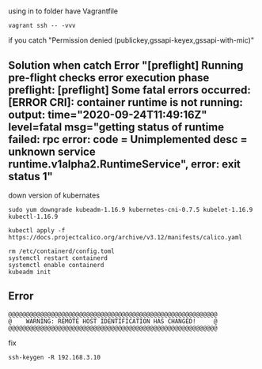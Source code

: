 #
using in to folder have Vagrantfile
```
vagrant ssh -- -vvv
```

if you catch "Permission denied (publickey,gssapi-keyex,gssapi-with-mic)"

## Solution when catch Error "[preflight] Running pre-flight checks error execution phase preflight: [preflight] Some fatal errors occurred: [ERROR CRI]: container runtime is not running: output: time="2020-09-24T11:49:16Z" level=fatal msg="getting status of runtime failed: rpc error: code = Unimplemented desc = unknown service runtime.v1alpha2.RuntimeService", error: exit status 1"

down version of kubernates
```
sudo yum downgrade kubeadm-1.16.9 kubernetes-cni-0.7.5 kubelet-1.16.9 kubectl-1.16.9
```

```
kubectl apply -f https://docs.projectcalico.org/archive/v3.12/manifests/calico.yaml

```

```
rm /etc/containerd/config.toml
systemctl restart containerd
systemctl enable containerd 
kubeadm init
```

## Error
```
@@@@@@@@@@@@@@@@@@@@@@@@@@@@@@@@@@@@@@@@@@@@@@@@@@@@@@@@@@@
@    WARNING: REMOTE HOST IDENTIFICATION HAS CHANGED!     @
@@@@@@@@@@@@@@@@@@@@@@@@@@@@@@@@@@@@@@@@@@@@@@@@@@@@@@@@@@@
```

fix

```
ssh-keygen -R 192.168.3.10
```